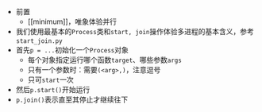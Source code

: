 - 前置
  - [[minimum]]，唯象体验并行
- 我们使用最基本的`Process`类和`start, join`操作体验多进程的基本含义，参考`start_join.py`
- 首先`p = ...`初始化一个`Process`对象
  - 每个对象指定运行哪个函数`target`、哪些参数`args`
  - 只有一个参数时：需要`(<arg>,)`，注意逗号
  - 只可`start`一次
- 然后`p.start()`开始运行
- `p.join()`表示直至其停止才继续往下